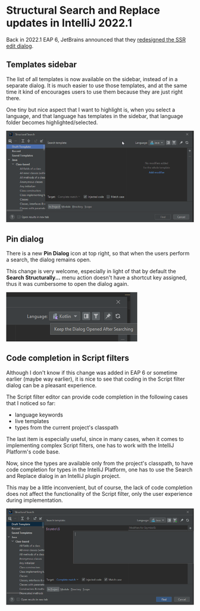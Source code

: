 # Structural Search and Replace updates in IntelliJ 2022.1

Back in 2022.1 EAP 6, JetBrains announced that they
[redesigned the SSR edit dialog](https://blog.jetbrains.com/idea/2022/03/intellij-idea-2022-1-eap-6/#Updated_Structural_Search_and_Replace_dialog).

## Templates sidebar

The list of all templates is now available on the sidebar, instead of in a separate dialog. It is much easier to use those
templates, and at the same time it kind of encourages users to use them because they are just right there.

One tiny but nice aspect that I want to highlight is, when you select a language, and that language
has templates in the sidebar, that language folder becomes highlighted/selected.

![language_based_template_category_selection](images/language_based_template_category_selection.gif)

## Pin dialog

There is a new **Pin Dialog** icon at top right, so that when the users perform a search, the dialog remains open.

This change is very welcome, especially in light of that by default the **Search Structurally...** menu action
doesn't have a shortcut key assigned, thus it was cumbersome to open the dialog again.

![pin_dialog_button](images/pin_dialog_button.png)

## Code completion in Script filters

Although I don't know if this change was added in EAP 6 or sometime earlier (maybe way earlier), it is nice to see that
coding in the Script filter dialog can be a pleasant experience.

The Script filter editor can provide code completion in the following cases that I noticed so far:
- language keywords
- live templates
- types from the current project's classpath

The last item is especially useful, since in many cases, when it comes to implementing complex Script filters, one has to
work with the IntelliJ Platform's code base.

Now, since the types are available only from the project's classpath, to have
code completion for types in the IntelliJ Platform, one has to use the Search and Replace dialog in an IntelliJ plugin project.

This may be a little inconvenient, but of course, the lack of code completion does not affect the functionality of the Script filter, only the user experience during implementation.

![code_completion_in_script_filter_editor](images/code_completion_in_script_filter_editor.gif)
